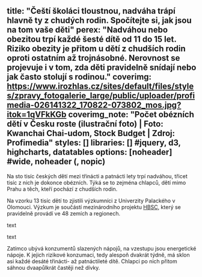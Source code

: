 title: "Čeští školáci tloustnou, nadváha trápí hlavně ty z chudých rodin. Spočítejte si, jak jsou na tom vaše děti"
perex: "Nadváhou nebo obezitou trpí každé šesté dítě od 11 do 15 let. Riziko obezity je přitom u dětí z chudších rodin oproti ostatním až trojnásobné. Nerovnost se projevuje i v tom, zda děti pravidelně snídají nebo jak často stolují s rodinou."
coverimg: https://www.irozhlas.cz/sites/default/files/styles/zpravy_fotogalerie_large/public/uploader/profimedia-026141322_170822-073802_mos.jpg?itok=1qVFkKGb
coverimg_note: "Počet obézních dětí v Česku roste (ilustrační foto) | Foto: Kwanchai Chai-udom, Stock Budget | Zdroj: Profimedia"
styles: []
libraries: [] #jquery, d3, highcharts, datatables
options: [noheader] #wide, noheader (, nopic)
---
Na sto tisíc českých dětí mezi třinácti a patnácti lety trpí nadváhou, třicet tisíc z nich je dokonce obézních. Týká se to zejména chlapců, dětí mimo Prahu a těch, kteří pochází z chudších rodin. 

Na vzorku 13 tisíc dětí to zjistili výzkumníci z Univerzity Palackého v Olomouci. Výzkum je součástí mezinárodního projektu [HBSC](http://www.hbsc.org/), který se pravidelně provádí ve 48 zemích a regionech.

<div id="kalkulacka-wrapper">
  <div id="kalkulacka"></div>
</div>

text 

<div id="nakej_graf"></div>

text

Zatímco ubývá konzumentů slazených nápojů, na vzestupu jsou energetické nápoje. K jejich rizikové konzumaci, tedy alespoň dvakrát týdně, má sklon asi každé desáté třinácti- až patnáctileté dítě. Chlapci po nich přitom sáhnou dvaapůlkrát častěji než dívky.
